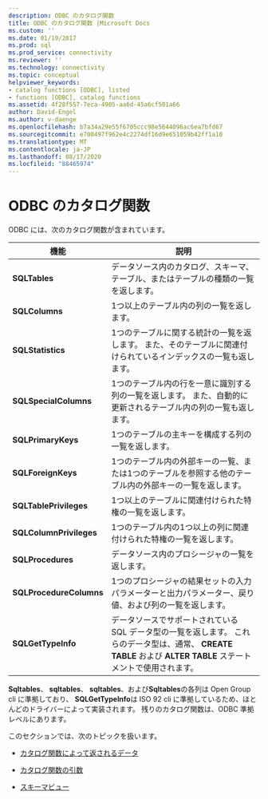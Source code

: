 ```yaml
---
description: ODBC のカタログ関数
title: ODBC のカタログ関数 |Microsoft Docs
ms.custom: ''
ms.date: 01/19/2017
ms.prod: sql
ms.prod_service: connectivity
ms.reviewer: ''
ms.technology: connectivity
ms.topic: conceptual
helpviewer_keywords:
- catalog functions [ODBC], listed
- functions [ODBC], catalog functions
ms.assetid: 4f28f557-7eca-4905-aa6d-45a6cf501a66
author: David-Engel
ms.author: v-daenge
ms.openlocfilehash: b7a34a29e55f6705ccc98e5644096ac6ea7bfd67
ms.sourcegitcommit: e700497f962e4c2274df16d9e651059b42ff1a10
ms.translationtype: MT
ms.contentlocale: ja-JP
ms.lasthandoff: 08/17/2020
ms.locfileid: "88465974"
---
```

# <a name="catalog-functions-in-odbc"></a>ODBC のカタログ関数
ODBC には、次のカタログ関数が含まれています。  
  
|機能|説明|  
|--------------|-----------------|  
|**SQLTables**|データソース内のカタログ、スキーマ、テーブル、またはテーブルの種類の一覧を返します。|  
|**SQLColumns**|1つ以上のテーブル内の列の一覧を返します。|  
|**SQLStatistics**|1つのテーブルに関する統計の一覧を返します。 また、そのテーブルに関連付けられているインデックスの一覧も返します。|  
|**SQLSpecialColumns**|1つのテーブル内の行を一意に識別する列の一覧を返します。 また、自動的に更新されるテーブル内の列の一覧も返します。|  
|**SQLPrimaryKeys**|1つのテーブルの主キーを構成する列の一覧を返します。|  
|**SQLForeignKeys**|1つのテーブル内の外部キーの一覧、または1つのテーブルを参照する他のテーブル内の外部キーの一覧を返します。|  
|**SQLTablePrivileges**|1つ以上のテーブルに関連付けられた特権の一覧を返します。|  
|**SQLColumnPrivileges**|1つのテーブル内の1つ以上の列に関連付けられた特権の一覧を返します。|  
|**SQLProcedures**|データソース内のプロシージャの一覧を返します。|  
|**SQLProcedureColumns**|1つのプロシージャの結果セットの入力パラメーターと出力パラメーター、戻り値、および列の一覧を返します。|  
|**SQLGetTypeInfo**|データソースでサポートされている SQL データ型の一覧を返します。 これらのデータ型は、通常、 **CREATE TABLE** および **ALTER TABLE** ステートメントで使用されます。|  
  
 **Sqltables**、 **sqltables**、 **sqltables**、および**Sqltables**の各列は Open Group cli に準拠しており、 **SQLGetTypeInfo**は ISO 92 cli に準拠しているため、ほとんどのドライバーによって実装されます。 残りのカタログ関数は、ODBC 準拠レベルにあります。  
  
 このセクションでは、次のトピックを扱います。  
  
-   [カタログ関数によって返されるデータ](../../../odbc/reference/develop-app/data-returned-by-catalog-functions.md)  
  
-   [カタログ関数の引数](../../../odbc/reference/develop-app/arguments-in-catalog-functions.md)  
  
-   [スキーマビュー](../../../odbc/reference/develop-app/schema-views.md)
